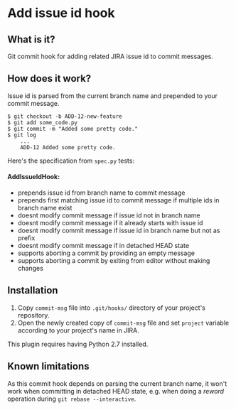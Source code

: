 # Add issue id hook

## What is it?
Git commit hook for adding related JIRA issue id to commit messages. 

## How does it work?
Issue id is parsed from the current branch name and prepended to your commit message.


    $ git checkout -b ADD-12-new-feature
    $ git add some_code.py
    $ git commit -m "Added some pretty code."
    $ git log
        ...
        ADD-12 Added some pretty code.

Here's the specification from ``spec.py`` tests:

#### AddIssueIdHook:
 - prepends issue id from branch name to commit message
 - prepends first matching issue id to commit message if multiple ids in branch name exist
 - doesnt modify commit message if issue id not in branch name
 - doesnt modify commit message if it already starts with issue id
 - doesnt modify commit message if issue id in branch name but not as prefix
 - doesnt modify commit message if in detached HEAD state
 - supports aborting a commit by providing an empty message
 - supports aborting a commit by exiting from editor without making changes

## Installation
1. Copy ``commit-msg`` file into ``.git/hooks/`` directory of your project's repository.
1. Open the newly created copy of ``commit-msg`` file and set ``project`` variable according to your project's name in JIRA.

This plugin requires having Python 2.7 installed.

## Known limitations
As this commit hook depends on parsing the current branch name, it won't work when committing in detached HEAD state, e.g. when doing a *reword* operation during ``git rebase --interactive``.
